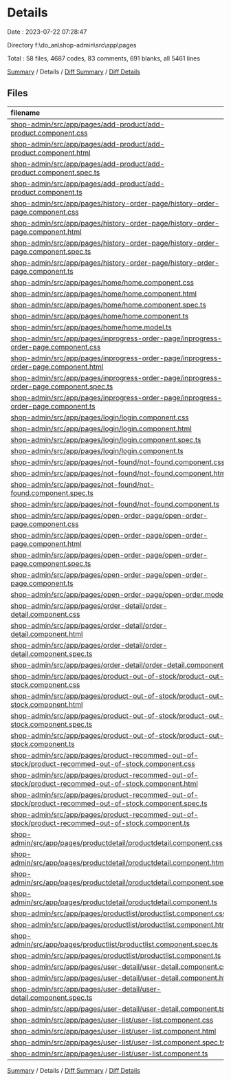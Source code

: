 # Details

Date : 2023-07-22 07:28:47

Directory f:\\do_an\\shop-admin\\src\\app\\pages

Total : 58 files,  4687 codes, 83 comments, 691 blanks, all 5461 lines

[Summary](results.md) / Details / [Diff Summary](diff.md) / [Diff Details](diff-details.md)

## Files
| filename | language | code | comment | blank | total |
| :--- | :--- | ---: | ---: | ---: | ---: |
| [shop-admin/src/app/pages/add-product/add-product.component.css](/shop-admin/src/app/pages/add-product/add-product.component.css) | CSS | 238 | 0 | 46 | 284 |
| [shop-admin/src/app/pages/add-product/add-product.component.html](/shop-admin/src/app/pages/add-product/add-product.component.html) | HTML | 109 | 22 | 11 | 142 |
| [shop-admin/src/app/pages/add-product/add-product.component.spec.ts](/shop-admin/src/app/pages/add-product/add-product.component.spec.ts) | TypeScript | 18 | 0 | 6 | 24 |
| [shop-admin/src/app/pages/add-product/add-product.component.ts](/shop-admin/src/app/pages/add-product/add-product.component.ts) | TypeScript | 229 | 8 | 28 | 265 |
| [shop-admin/src/app/pages/history-order-page/history-order-page.component.css](/shop-admin/src/app/pages/history-order-page/history-order-page.component.css) | CSS | 95 | 0 | 20 | 115 |
| [shop-admin/src/app/pages/history-order-page/history-order-page.component.html](/shop-admin/src/app/pages/history-order-page/history-order-page.component.html) | HTML | 51 | 0 | 3 | 54 |
| [shop-admin/src/app/pages/history-order-page/history-order-page.component.spec.ts](/shop-admin/src/app/pages/history-order-page/history-order-page.component.spec.ts) | TypeScript | 18 | 0 | 6 | 24 |
| [shop-admin/src/app/pages/history-order-page/history-order-page.component.ts](/shop-admin/src/app/pages/history-order-page/history-order-page.component.ts) | TypeScript | 115 | 1 | 18 | 134 |
| [shop-admin/src/app/pages/home/home.component.css](/shop-admin/src/app/pages/home/home.component.css) | CSS | 3 | 0 | 0 | 3 |
| [shop-admin/src/app/pages/home/home.component.html](/shop-admin/src/app/pages/home/home.component.html) | HTML | 22 | 0 | 1 | 23 |
| [shop-admin/src/app/pages/home/home.component.spec.ts](/shop-admin/src/app/pages/home/home.component.spec.ts) | TypeScript | 18 | 0 | 6 | 24 |
| [shop-admin/src/app/pages/home/home.component.ts](/shop-admin/src/app/pages/home/home.component.ts) | TypeScript | 222 | 9 | 26 | 257 |
| [shop-admin/src/app/pages/home/home.model.ts](/shop-admin/src/app/pages/home/home.model.ts) | TypeScript | 4 | 0 | 1 | 5 |
| [shop-admin/src/app/pages/inprogress-order-page/inprogress-order-page.component.css](/shop-admin/src/app/pages/inprogress-order-page/inprogress-order-page.component.css) | CSS | 114 | 0 | 20 | 134 |
| [shop-admin/src/app/pages/inprogress-order-page/inprogress-order-page.component.html](/shop-admin/src/app/pages/inprogress-order-page/inprogress-order-page.component.html) | HTML | 58 | 0 | 1 | 59 |
| [shop-admin/src/app/pages/inprogress-order-page/inprogress-order-page.component.spec.ts](/shop-admin/src/app/pages/inprogress-order-page/inprogress-order-page.component.spec.ts) | TypeScript | 18 | 0 | 6 | 24 |
| [shop-admin/src/app/pages/inprogress-order-page/inprogress-order-page.component.ts](/shop-admin/src/app/pages/inprogress-order-page/inprogress-order-page.component.ts) | TypeScript | 79 | 1 | 10 | 90 |
| [shop-admin/src/app/pages/login/login.component.css](/shop-admin/src/app/pages/login/login.component.css) | CSS | 121 | 0 | 14 | 135 |
| [shop-admin/src/app/pages/login/login.component.html](/shop-admin/src/app/pages/login/login.component.html) | HTML | 40 | 0 | 1 | 41 |
| [shop-admin/src/app/pages/login/login.component.spec.ts](/shop-admin/src/app/pages/login/login.component.spec.ts) | TypeScript | 18 | 0 | 6 | 24 |
| [shop-admin/src/app/pages/login/login.component.ts](/shop-admin/src/app/pages/login/login.component.ts) | TypeScript | 67 | 2 | 9 | 78 |
| [shop-admin/src/app/pages/not-found/not-found.component.css](/shop-admin/src/app/pages/not-found/not-found.component.css) | CSS | 25 | 0 | 3 | 28 |
| [shop-admin/src/app/pages/not-found/not-found.component.html](/shop-admin/src/app/pages/not-found/not-found.component.html) | HTML | 5 | 0 | 1 | 6 |
| [shop-admin/src/app/pages/not-found/not-found.component.spec.ts](/shop-admin/src/app/pages/not-found/not-found.component.spec.ts) | TypeScript | 18 | 0 | 6 | 24 |
| [shop-admin/src/app/pages/not-found/not-found.component.ts](/shop-admin/src/app/pages/not-found/not-found.component.ts) | TypeScript | 8 | 0 | 3 | 11 |
| [shop-admin/src/app/pages/open-order-page/open-order-page.component.css](/shop-admin/src/app/pages/open-order-page/open-order-page.component.css) | CSS | 114 | 0 | 20 | 134 |
| [shop-admin/src/app/pages/open-order-page/open-order-page.component.html](/shop-admin/src/app/pages/open-order-page/open-order-page.component.html) | HTML | 58 | 0 | 1 | 59 |
| [shop-admin/src/app/pages/open-order-page/open-order-page.component.spec.ts](/shop-admin/src/app/pages/open-order-page/open-order-page.component.spec.ts) | TypeScript | 18 | 0 | 6 | 24 |
| [shop-admin/src/app/pages/open-order-page/open-order-page.component.ts](/shop-admin/src/app/pages/open-order-page/open-order-page.component.ts) | TypeScript | 81 | 1 | 9 | 91 |
| [shop-admin/src/app/pages/open-order-page/open-order.model.ts](/shop-admin/src/app/pages/open-order-page/open-order.model.ts) | TypeScript | 6 | 0 | 1 | 7 |
| [shop-admin/src/app/pages/order-detail/order-detail.component.css](/shop-admin/src/app/pages/order-detail/order-detail.component.css) | CSS | 216 | 1 | 43 | 260 |
| [shop-admin/src/app/pages/order-detail/order-detail.component.html](/shop-admin/src/app/pages/order-detail/order-detail.component.html) | HTML | 101 | 0 | 3 | 104 |
| [shop-admin/src/app/pages/order-detail/order-detail.component.spec.ts](/shop-admin/src/app/pages/order-detail/order-detail.component.spec.ts) | TypeScript | 18 | 0 | 6 | 24 |
| [shop-admin/src/app/pages/order-detail/order-detail.component.ts](/shop-admin/src/app/pages/order-detail/order-detail.component.ts) | TypeScript | 187 | 1 | 26 | 214 |
| [shop-admin/src/app/pages/product-out-of-stock/product-out-of-stock.component.css](/shop-admin/src/app/pages/product-out-of-stock/product-out-of-stock.component.css) | CSS | 0 | 0 | 1 | 1 |
| [shop-admin/src/app/pages/product-out-of-stock/product-out-of-stock.component.html](/shop-admin/src/app/pages/product-out-of-stock/product-out-of-stock.component.html) | HTML | 1 | 0 | 1 | 2 |
| [shop-admin/src/app/pages/product-out-of-stock/product-out-of-stock.component.spec.ts](/shop-admin/src/app/pages/product-out-of-stock/product-out-of-stock.component.spec.ts) | TypeScript | 18 | 0 | 6 | 24 |
| [shop-admin/src/app/pages/product-out-of-stock/product-out-of-stock.component.ts](/shop-admin/src/app/pages/product-out-of-stock/product-out-of-stock.component.ts) | TypeScript | 8 | 0 | 3 | 11 |
| [shop-admin/src/app/pages/product-recommed-out-of-stock/product-recommed-out-of-stock.component.css](/shop-admin/src/app/pages/product-recommed-out-of-stock/product-recommed-out-of-stock.component.css) | CSS | 80 | 0 | 12 | 92 |
| [shop-admin/src/app/pages/product-recommed-out-of-stock/product-recommed-out-of-stock.component.html](/shop-admin/src/app/pages/product-recommed-out-of-stock/product-recommed-out-of-stock.component.html) | HTML | 35 | 0 | 1 | 36 |
| [shop-admin/src/app/pages/product-recommed-out-of-stock/product-recommed-out-of-stock.component.spec.ts](/shop-admin/src/app/pages/product-recommed-out-of-stock/product-recommed-out-of-stock.component.spec.ts) | TypeScript | 18 | 0 | 6 | 24 |
| [shop-admin/src/app/pages/product-recommed-out-of-stock/product-recommed-out-of-stock.component.ts](/shop-admin/src/app/pages/product-recommed-out-of-stock/product-recommed-out-of-stock.component.ts) | TypeScript | 42 | 0 | 5 | 47 |
| [shop-admin/src/app/pages/productdetail/productdetail.component.css](/shop-admin/src/app/pages/productdetail/productdetail.component.css) | CSS | 254 | 0 | 47 | 301 |
| [shop-admin/src/app/pages/productdetail/productdetail.component.html](/shop-admin/src/app/pages/productdetail/productdetail.component.html) | HTML | 145 | 6 | 10 | 161 |
| [shop-admin/src/app/pages/productdetail/productdetail.component.spec.ts](/shop-admin/src/app/pages/productdetail/productdetail.component.spec.ts) | TypeScript | 18 | 0 | 6 | 24 |
| [shop-admin/src/app/pages/productdetail/productdetail.component.ts](/shop-admin/src/app/pages/productdetail/productdetail.component.ts) | TypeScript | 290 | 3 | 39 | 332 |
| [shop-admin/src/app/pages/productlist/productlist.component.css](/shop-admin/src/app/pages/productlist/productlist.component.css) | CSS | 142 | 1 | 21 | 164 |
| [shop-admin/src/app/pages/productlist/productlist.component.html](/shop-admin/src/app/pages/productlist/productlist.component.html) | HTML | 122 | 19 | 4 | 145 |
| [shop-admin/src/app/pages/productlist/productlist.component.spec.ts](/shop-admin/src/app/pages/productlist/productlist.component.spec.ts) | TypeScript | 18 | 0 | 6 | 24 |
| [shop-admin/src/app/pages/productlist/productlist.component.ts](/shop-admin/src/app/pages/productlist/productlist.component.ts) | TypeScript | 96 | 3 | 18 | 117 |
| [shop-admin/src/app/pages/user-detail/user-detail.component.css](/shop-admin/src/app/pages/user-detail/user-detail.component.css) | CSS | 222 | 0 | 50 | 272 |
| [shop-admin/src/app/pages/user-detail/user-detail.component.html](/shop-admin/src/app/pages/user-detail/user-detail.component.html) | HTML | 164 | 0 | 10 | 174 |
| [shop-admin/src/app/pages/user-detail/user-detail.component.spec.ts](/shop-admin/src/app/pages/user-detail/user-detail.component.spec.ts) | TypeScript | 18 | 0 | 6 | 24 |
| [shop-admin/src/app/pages/user-detail/user-detail.component.ts](/shop-admin/src/app/pages/user-detail/user-detail.component.ts) | TypeScript | 147 | 3 | 26 | 176 |
| [shop-admin/src/app/pages/user-list/user-list.component.css](/shop-admin/src/app/pages/user-list/user-list.component.css) | CSS | 150 | 1 | 21 | 172 |
| [shop-admin/src/app/pages/user-list/user-list.component.html](/shop-admin/src/app/pages/user-list/user-list.component.html) | HTML | 106 | 0 | 4 | 110 |
| [shop-admin/src/app/pages/user-list/user-list.component.spec.ts](/shop-admin/src/app/pages/user-list/user-list.component.spec.ts) | TypeScript | 18 | 0 | 6 | 24 |
| [shop-admin/src/app/pages/user-list/user-list.component.ts](/shop-admin/src/app/pages/user-list/user-list.component.ts) | TypeScript | 63 | 1 | 15 | 79 |

[Summary](results.md) / Details / [Diff Summary](diff.md) / [Diff Details](diff-details.md)